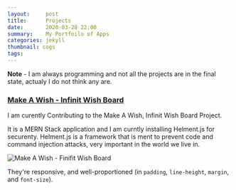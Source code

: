 ```yaml
---
layout:     post
title:      Projects
date:       2020-03-28 22:00
summary:    My Portfoilo of Apps
categories: jekyll
thumbnail: cogs
tags:
---
```


**Note** - I am always programming and not all the projects are in the final state, actualy I do not think any are.


### [Make A Wish - Infinit Wish Board][1]

I am curently Contributing to the Make A Wish, Infinit Wish Board Project.

It is a MERN Stack application and I am curntly installing Helment.js for securenty.
Helment.js is a framework that is ment to prevent code and command injection attacks, very important in the world we live in.

![Make A Wish - Finifit Wish Board](http://t2.gstatic.com/images?q=tbn:ANd9GcSoudhPT6d5iRQ_XSROXD55waca-LDiAHWblwRk5Vk9TP7MvqgJ)


They're responsive, and well-proportioned (in `padding`, `line-height`, `margin`, and `font-size`).



[1]: https://github.com/Burnsedia/infinite-wish-board/
